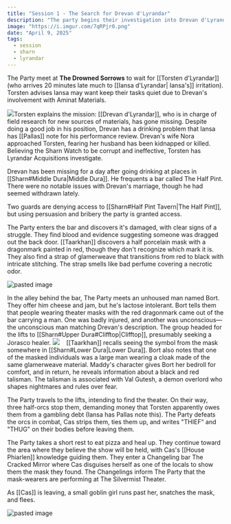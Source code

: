 ```yaml
---
title: "Session 1 - The Search for Drevan d'Lyrandar"
description: "The party begins their investigation into Drevan d'Lyrandar's disappearance, finding evidence of a struggle at The Half Pint tavern and tracking a mysterious masked group through Sharn. Their search leads them to The Silvermist Theater, but a goblin girl steals their only clue."
image: "https://i.imgur.com/7qRPjr0.png"
date: "April 9, 2025"
tags:
  - session
  - sharn
  - lyrandar
---
```


The Party meet at **The Drowned Sorrows** to wait for [[Torsten d'Lyrandar]] (who arrives 20 minutes late much to [[Iansa d'Lyrandar| Iansa's]] irritation). Torsten advises Iansa may want keep their tasks quiet due to Drevan's involvement with Aminat Materials.

<img src="https://i.imgur.com/l7gjNsp.png" class="image-right"/>Torsten explains the mission: [[Drevan d'Lyrandar]], who is in charge of field research for new sources of materials, has gone missing. Despite doing a good job in his position, Drevan has a drinking problem that Iansa has [[Pallas]] note for his performance review. Drevan's wife Nora approached Torsten, fearing her husband has been kidnapped or killed. Believing the Sharn Watch to be corrupt and ineffective, Torsten has Lyrandar Acquisitions investigate.

Drevan has been missing for a day after going drinking at places in [[Sharn#Middle Dura|Middle Dura]]. He frequents a bar called The Half Pint. There were no notable issues with Drevan's marriage, though he had seemed withdrawn lately.

Two guards are denying access to [[Sharn#Half Pint Tavern|The Half Pint]], but using persuasion and bribery the party is granted access.

The Party enters the bar and discovers it's damaged, with clear signs of a struggle. They find blood and evidence suggesting someone was dragged out the back door. [[Taarkhan]] discovers a half porcelain mask with a dragonmark painted in red, though they don't recognize which mark it is. They also find a strap of glamerweave that transitions from red to black with intricate stitching. The strap smells like bad perfume covering a necrotic odor.

![pasted image](https://i.imgur.com/P6Rf3Ky.png)

In the alley behind the bar, The Party meets an unhoused man named Bort. They offer him cheese and jam, but he's lactose intolerant. Bort tells them that people wearing theater masks with the red dragonmark came out of the bar carrying a man. One was badly injured, and another was unconscious—the unconscious man matching Drevan's description. The group headed for the lifts to [[Sharn#Upper Dura#Clifftop|Clifftop]], presumably seeking a Jorasco healer.
<img src="https://i.imgur.com/lbULuhi.png" style="margin-right:16px" class="image-left"/>[[Taarkhan]] recalls seeing the symbol from the mask somewhere in [[Sharn#Lower Dura|Lower Dura]]. Bort also notes that one of the masked individuals was a large man wearing a cloak made of the same glamerweave material. Maddy's character gives Bort her bedroll for comfort, and in return, he reveals information about a black and red talisman. The talisman is associated with Val Gutesh, a demon overlord who shapes nightmares and rules over fear.

The Party travels to the lifts, intending to find the theater. On their way, three half-orcs stop them, demanding money that Torsten apparently owes them from a gambling debt (Iansa has Pallas note this). The Party defeats the orcs in combat, Cas strips them, ties them up, and writes "THIEF" and "THUG" on their bodies before leaving them.

The Party takes a short rest to eat pizza and heal up. They continue toward the area where they believe the show will be held, with Cas's [[House Phiarlen]] knowledge guiding them. They enter a Changeling bar The Cracked Mirror where Cas disguises herself as one of the locals to show them the mask they found. The Changelings inform The Party that the mask-wearers are performing at The Silvermist Theater.

As [[Cas]] is leaving, a small goblin girl runs past her, snatches the mask, and flees.

![pasted image](https://i.imgur.com/7qRPjr0.png)
